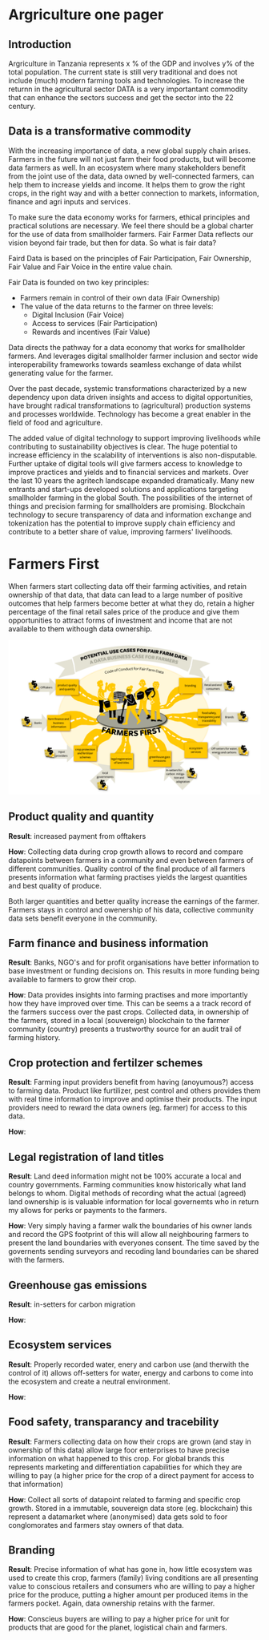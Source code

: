 # Argriculture one pager

## Introduction
Argriculture in Tanzania represents x % of the GDP and involves y% of the total population.  The current state is still very traditional and does not include (much) modern farming tools and technologies.  To increase the returnn in the agricultural sector DATA is a very importantant commodity that can enhance the sectors success and get the sector into the 22 century.

## Data is a transformative commodity

With the increasing importance of data, a new global supply chain arises. Farmers in the future will not just farm their food products, but will become data farmers as well. In an ecosystem where many stakeholders benefit from the joint use of the data, data owned by well-connected farmers, can help them to increase yields and income. It helps them to grow the right crops, in the right way and with a better connection to markets, information, finance and agri inputs and services.

To make sure the data economy works for farmers, ethical principles and practical solutions are necessary. We feel there should be a global charter for the use of data from smallholder farmers. Fair Farmer Data reflects our vision beyond fair trade, but then for data. So what is fair data?

Faird Data is based on the principles of Fair Participation, Fair Ownership, Fair Value and Fair Voice in the entire value chain.

Fair Data is founded on two key principles:
- Farmers remain in control of their own data (Fair Ownership)
- The value of the data returns to the farmer on three levels:
  - Digital Inclusion (Fair Voice)
  - Access to services (Fair Participation)
  - Rewards and incentives (Fair Value)

Data directs the pathway for a data economy that works for smallholder farmers. And leverages digital smallholder farmer inclusion and sector wide interoperability frameworks towards seamless exchange of data whilst generating value for the farmer.

Over the past decade, systemic transformations characterized by a new dependency upon data driven insights and access to digital opportunities, have brought radical transformations to (agricultural) production systems and processes worldwide. Technology has become a great enabler in the field of food and agriculture.

The added value of digital technology to support improving livelihoods while contributing to sustainability objectives is clear. The huge potential to increase efficiency in the scalability of interventions is also non-disputable. Further uptake of digital tools will give farmers access to knowledge to improve practices and yields and to financial services and markets. Over the last 10 years the agritech landscape expanded dramatically. Many new entrants and start-ups developed solutions and applications targeting smallholder farming in the global South. The possibilities of the internet of things and precision farming for smallholders are promising. Blockchain technology to secure transparency of data and information exchange and tokenization has the potential to improve supply chain efficiency and contribute to a better share of value, improving farmers' livelihoods.

# Farmers First

When farmers start collecting data off their farming activities, and retain ownership of that data, that data can lead to a large number of positive outcomes  that help farmers become better at what they do, retain a higher percentage of the final retail sales price of the produce and give them opportunities to attract forms of investment and income that are not available to them withough data ownership.

![data_ecosystem](img/fair_data_use_cases.png)

## Product quality and quantity

**Result**: increased payment from offtakers

**How**: Collecting data during crop growth allows to record and compare datapoints between farmers in a community and even between farmers of different communities.  Quality control of the final produce of all farmers presents information what farming practises yields the largest quantities and best quality of produce.

Both larger quantities and better quality increase the earnings of the farmer.  Farmers stays in control and owenership of his data, collective community data sets benefit everyone in the community.

## Farm finance and business information

**Result**: Banks, NGO's and for profit organisations have better information to base investment or funding decisions on.  This results in more funding being available to farmers to grow their crop.

**How**: Data provides insights into farming practises and more importantly how they have improved over time.  This can be seems a a track record of the farmers success over the past crops.  Collected data, in ownership of the farmers, stored in a local (souvereign) blockchain to the farmer community (country) presents a trustworthy source for an audit trail of farming history.

## Crop protection and fertilzer schemes 

**Result**: Farming input providers benefit from having (anoyumous?) access to farming data.  Product like furtilizer, pest control and others provides them with real time information to improve and optimise their products.  The input providers need to reward the data owners (eg. farmer) for access to this data.  

**How**:

## Legal registration of land titles

**Result**: Land deed information might not be 100% accurate a local and country governments.  Farming communities know historically what land belongs to whom.  Digital methods of recording what the actual (agreed) land ownership is is valuable information for local governemts who in return my allows for perks or payments to the farmers.

**How**: Very simply having a farmer walk the boundaries of his owner lands and record the GPS footprint of this will allow all neighbouring farmers to present the land boundaries with everyones consent.  The time saved by the governents sending surveyors and recoding land boundaries can be shared with the farmers.

## Greenhouse gas emissions 

**Result**: in-setters for carbon migration

**How**:

## Ecosystem services

**Result**: Properly recorded water, enery and carbon use (and therwith the control of it) allows off-setters for water, energy and carbons to come into the ecosystem and create a neutral environment.

**How**:

## Food safety, transparancy and tracebility

**Result**: Farmers collecting data on how their crops are grown (and stay in ownership of this data) allow large foor enterprises to have precise information on what happened to this crop.  For global brands this represents marketing and differentiation capabilities for which they are willing to pay (a higher price for the crop of a direct payment for access to that information)

**How**: Collect all sorts of datapoint related to farming and specific crop growth. Stored in a immutable, souvereign data store (eg. blockchain) this represent a datamarket where (anonymised) data gets sold to foor conglomorates and farmers stay owners of that data.

## Branding

**Result**: Precise information of what has gone in, how little ecosystem was used to create this crop, farmers (family) living conditions are all presenting value to conscious retailers and consumers who are willing to pay a higher price for the produce, putting a higher amount per produced items in the farmers pocket.  Again, data ownership retains with the farmer.

**How**:  Conscieus buyers are willing to pay a higher price for unit for products that are good for the planet, logistical chain and farmers.